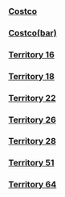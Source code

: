 ### [Costco](costco-qrcode.png)
### [Costco(bar)](costco-barcode.jpg)
### [Territory 16](territory/Territory-16.png)
### [Territory 18](territory/Territory-18.png)
### [Territory 22](territory/Territory-22.png)
### [Territory 26](territory/Territory-26.png)
### [Territory 28](territory/Territory-28.png)
### [Territory 51](territory/Territory-51.png)
### [Territory 64](territory/Territory-64.png)
